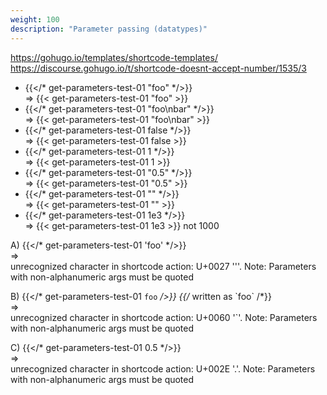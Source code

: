 ```yaml
---
weight: 100
description: "Parameter passing (datatypes)"
---
```


https://gohugo.io/templates/shortcode-templates/   
https://discourse.gohugo.io/t/shortcode-doesnt-accept-number/1535/3


*  {{</* get-parameters-test-01 "foo" */>}}    
  => {{< get-parameters-test-01 "foo" >}}
*  {{</* get-parameters-test-01 "foo\nbar" */>}}    
  => {{< get-parameters-test-01 "foo\nbar" >}}
*  {{</* get-parameters-test-01 false */>}}    
  => {{< get-parameters-test-01 false >}}
*  {{</* get-parameters-test-01 1     */>}}    
  => {{< get-parameters-test-01 1     >}}
*  {{</* get-parameters-test-01 "0.5" */>}}    
  => {{< get-parameters-test-01 "0.5" >}}
*  {{</* get-parameters-test-01 "" */>}}    
  => {{< get-parameters-test-01 "" >}}
*  {{</* get-parameters-test-01 1e3   */>}}    
  => {{< get-parameters-test-01 1e3    >}} not 1000
    
A) {{</* get-parameters-test-01 'foo' */>}}    
=>  
unrecognized character in shortcode action: U+0027 '''. Note:
Parameters with non-alphanumeric args must be quoted

B) {{</* get-parameters-test-01 `foo` */>}} {{/* written as \`foo\` /*}}  
=>  
unrecognized character in shortcode action: U+0060 '`'. Note:
Parameters with non-alphanumeric args must be quoted

C) {{</* get-parameters-test-01 0.5 */>}}    
=>  
unrecognized character in shortcode action: U+002E '.'. Note:
Parameters with non-alphanumeric args must be quoted
